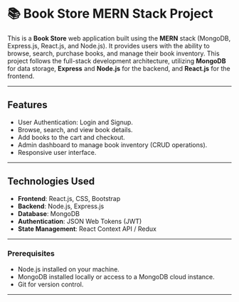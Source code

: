 
# 📚 Book Store MERN Stack Project

This is a **Book Store** web application built using the **MERN** stack (MongoDB, Express.js, React.js, and Node.js). It provides users with the ability to browse, search, purchase books, and manage their book inventory. This project follows the full-stack development architecture, utilizing **MongoDB** for data storage, **Express** and **Node.js** for the backend, and **React.js** for the frontend.

---

## Features
- User Authentication: Login and Signup.
- Browse, search, and view book details.
- Add books to the cart and checkout.
- Admin dashboard to manage book inventory (CRUD operations).
- Responsive user interface.

---

## Technologies Used
- **Frontend**: React.js, CSS, Bootstrap
- **Backend**: Node.js, Express.js
- **Database**: MongoDB
- **Authentication**: JSON Web Tokens (JWT)
- **State Management**: React Context API / Redux

---

### Prerequisites
- Node.js installed on your machine.
- MongoDB installed locally or access to a MongoDB cloud instance.
- Git for version control.

---

